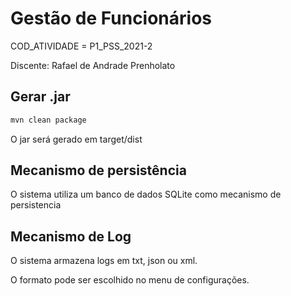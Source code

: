 # Gestão de Funcionários

COD_ATIVIDADE = P1_PSS_2021-2

Discente: Rafael de Andrade Prenholato

## Gerar .jar
```bash
mvn clean package
```
O jar será gerado em target/dist
## Mecanismo de persistência
O sistema utiliza um banco de dados SQLite como mecanismo de persistencia

## Mecanismo de Log
O sistema armazena logs em txt, json ou xml.

O formato pode ser escolhido no menu de configurações.
